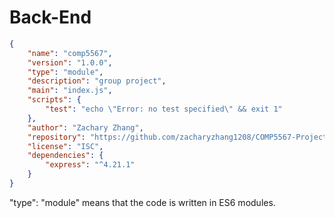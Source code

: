# Back-End

```json
{
    "name": "comp5567",
    "version": "1.0.0",
    "type": "module",
    "description": "group project",
    "main": "index.js",
    "scripts": {
        "test": "echo \"Error: no test specified\" && exit 1"
    },
    "author": "Zachary Zhang",
    "repository": "https://github.com/zacharyzhang1208/COMP5567-Project.git",
    "license": "ISC",
    "dependencies": {
        "express": "^4.21.1"
    }
}
```

"type": "module" means that the code is written in ES6 modules.
